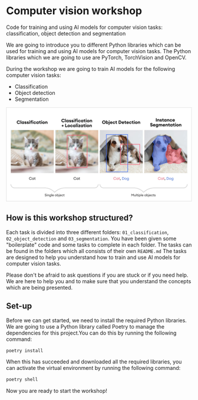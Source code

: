 # Computer vision workshop

Code for training and using AI models for computer vision tasks: classification, object detection and segmentation

We are going to introduce you to different Python libraries which can be used for training and using AI models for computer vision tasks. The Python libraries which we are going to use are PyTorch, TorchVision and OpenCV.

During the workshop we are going to train AI models for the following computer vision tasks:

- Classification
- Object detection
- Segmentation

![example-image-explaining-tasks](assets/computer_vision_tasks.png)

## How is this workshop structured?

Each task is divided into three different folders: `01_classification`, `02_object_detection` and `03_segmentation`. You have been given some "boilerplate" code and some tasks to complete in each folder. The tasks can be found in the folders which all consists of their own `README.md` The tasks are designed to help you understand how to train and use AI models for computer vision tasks.

Please don't be afraid to ask questions if you are stuck or if you need help. We are here to help you and to make sure that you understand the concepts which are being presented.

## Set-up

Before we can get started, we need to install the required Python libraries. We are going to use a Python library called Poetry to manage the dependencies for this project.You can do this by running the following command:

```bash
poetry install
```

When this has succeeded and downloaded all the required libraries, you can activate the virtual environment by running the following command:

```bash
poetry shell
```

Now you are ready to start the workshop!